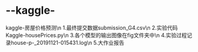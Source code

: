 # --kaggle-
kaggle-房屋价格预测\n
1.最终提交数据submission_G4.csv\n
2.实验代码Kaggle-housePrices.py\n
3.各个模型的输出图像在fig文件夹中\n
4.实验过程记录house-p-_20191121-015431.log\n
5.大作业报告
